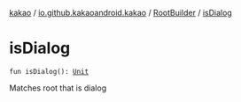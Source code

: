 [kakao](../../index.md) / [io.github.kakaoandroid.kakao](../index.md) / [RootBuilder](index.md) / [isDialog](./is-dialog.md)

# isDialog

`fun isDialog(): `[`Unit`](https://kotlinlang.org/api/latest/jvm/stdlib/kotlin/-unit/index.html)

Matches root that is dialog

